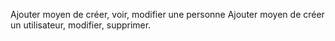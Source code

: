 Ajouter moyen de créer, voir, modifier une personne
Ajouter moyen de créer un utilisateur, modifier, supprimer.
